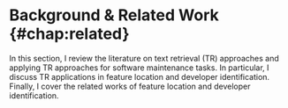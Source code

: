 # Background & Related Work {#chap:related}

In this section, I review the literature on text retrieval (TR) approaches and
applying TR approaches for software maintenance tasks.  In particular, I
discuss TR applications in feature location and developer identification.
Finally, I cover the related works of feature location and developer
identification.

